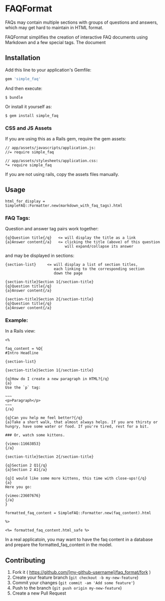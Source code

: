 # FAQFormat

FAQs may contain multiple sections with groups of questions and answers, which may get hard to maintain in HTML format.

FAQFormat simplifies the creation of interactive FAQ documents using Markdown and a few special tags. The document

## Installation

Add this line to your application's Gemfile:

```ruby
gem 'simple_faq'
```

And then execute:

    $ bundle

Or install it yourself as:

    $ gem install simple_faq


### CSS and JS Assets

If you are using this as a Rails gem, require the gem assets:

~~~
// app/assets/javascripts/application.js:
//= require simple_faq

// app/assets/stylesheets/application.css:
*= require simple_faq
~~~

If you are not using rails, copy the assets files manually.

## Usage

~~~
html_for_display = SimpleFAQ::Formatter.new(markdown_with_faq_tags).html
~~~

### FAQ Tags:

Question and answer tag pairs work together:

    {q}Question title{/q}   <= will display the title as a link
    {a}Answer content{/a}   <= clicking the title (above) of this question
                               will expand/collapse its answer

and may be displayed in sections:

    {section-list}     <= will display a list of section titles,
                          each linking to the corresponding section
                          down the page

    {section-title}Section 1{/section-title}
    {q}Question title{/q}
    {a}Answer content{/a}

    {section-title}Section 2{/section-title}
    {q}Question title{/q}
    {a}Answer content{/a}


### Example:

In a Rails view:

    <%

    faq_content = %Q{
    #Intro Headline

    {section-list}

    {section-title}Section 1{/section-title}

    {q}How do I create a new paragraph in HTML?{/q}
    {a}
    Use the `p` tag:

    ~~~
    <p>Paragraph</p>
    ~~~
    {/a}

    {q}Can you help me feel better?{/q}
    {a}Take a short walk, that almost always helps. If you are thirsty or hungry, have some water or food. If you're tired, rest for a bit.

    ### Or, watch some kittens.

    {vimeo:11663853}
    {/a}

    {section-title}Section 2{/section-title}

    {q}Section 2 Q1{/q}
    {a}Section 2 A1{/a}

    {q}I would like some more kittens, this time with close-ups!{/q}
    {a}
    Here you go:

    {vimeo:23607676}
    {/a}
    }

    formatted_faq_content = SimpleFAQ::Formatter.new(faq_content).html

    %>

    <%= formatted_faq_content.html_safe %>

 In a real applicatoin, you may want to have the faq content in a database and prepare the formatted_faq_content in the model.

## Contributing

1. Fork it ( https://github.com/[my-github-username]/faq_format/fork )
2. Create your feature branch (`git checkout -b my-new-feature`)
3. Commit your changes (`git commit -am 'Add some feature'`)
4. Push to the branch (`git push origin my-new-feature`)
5. Create a new Pull Request
